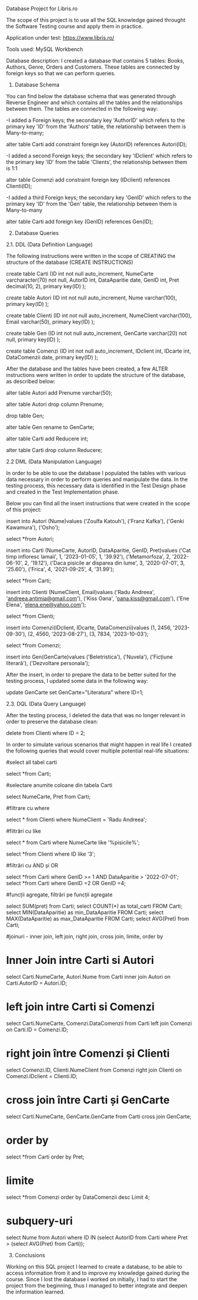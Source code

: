 Database Project for Libris.ro

The scope of this project is to use all the SQL knowledge gained throught the Software Testing course and apply them in practice.

Application under test: https://www.libris.ro/

Tools used: MySQL Workbench

Database description: I created a database that contains 5 tables: Books, Authors, Genre, Orders and Customers. These tables are connected by foreign keys so that we can perform queries.

1. Database Schema

You can find below the database schema that was generated through Reverse Engineer and which contains all the tables and the relationships between them.
The tables are connected in the following way:

-I added a Foreign keys; the secondary key 'AuthorID' which refers to the primary key 'ID' from the 'Authors' table, the relationship between them is Many-to-many;

alter table Carti add constraint foreign key (AutorID) references Autori(ID);

-I added a second Foreign keys; the secondary key 'IDclient' which refers to the primary key 'ID' from the table 'Clients', the relationship between them is 1:1

alter table Comenzi add constraint foreign key (IDclient) references Clienti(ID);

-I added a third Foreign keys; the secondary key 'GenID' which refers to the primary key 'ID' from the 'Gen' table, the relationship between them is Many-to-many

alter table Carti add foreign key (GenID) references Gen(ID);

2. Database Queries

  2.1. DDL (Data Definition Language)

The following instructions were written in the scope of CREATING the structure of the database (CREATE INSTRUCTIONS)

create table Carti
(ID int not null auto_increment,
NumeCarte varcharacter(70) not null,
AutorID int,
DataAparitie date,
GenID int,
Pret decimal(10, 2),
primary key(ID)
);

create table Autori
(ID int not null auto_increment,
Nume varchar(100),
primary key(ID)
);

create table Clienti
(ID int not null auto_increment,
NumeClient varchar(100),
Email varchar(50),
primary key(ID)
);

create table Gen
(ID int not null auto_increment,
GenCarte varchar(20) not null,
primary key(ID)
);

create table Comenzi
(ID int not null auto_increment,
IDclient int,
IDcarte int,
DataComenzii date,
primary key(ID)
);

After the database and the tables have been created, a few ALTER instructions were written in order to update the structure of the database, as described below:

alter table Autori
add Prenume varchar(50);

alter table Autori
drop column Prenume;

drop table Gen;

alter table Gen
rename to GenCarte;


alter table Carti
add Reducere int;

alter table Carti
drop column Reducere;



  2.2 DML (Data Manipulation Language)

In order to be able to use the database I populated the tables with various data necessary in order to perform queries and manipulate the data. In the testing process, this necessary data is identified in the Test Design phase and created in the Test Implementation phase.

Below you can find all the insert instructions that were created in the scope of this project:


insert into Autori (Nume)values
('Zoulfa Katouh'),
('Franz Kafka'),
('Genki Kawamura'),
('Osho');

select *from Autori;

insert into Carti (NumeCarte, AutorID, DataAparitie, GenID, Pret)values
('Cat timp infloresc lamaii', 1, '2023-01-05', 1, '39.92'),
('Metamorfoza', 2, '2022-06-10', 2, '19.12'),
('Daca pisicile ar disparea din lume', 3, '2020-07-01', 3, '25.60'),
('Frica', 4, '2021-09-25', 4, '31.99');

select *from Carti;

insert into Clienti (NumeClient, Email)values
('Radu Andreea', 'andreea.antimia@gmail.com'),
('Kiss Oana', 'oana.kiss@gmail.com'),
('Ene Elena', 'elena.ene@yahoo.com');

select *from Clienti;

insert into Comenzi(IDclient, IDcarte, DataComenzii)values
(1, 2456, '2023-09-30'),
(2, 4560, '2023-08-27'),
(3, 7834, '2023-10-03');

select *from Comenzi;

insert into Gen(GenCarte)values
('Beletristica'),
('Nuvela'),
('Ficțiune literară'),
('Dezvoltare personala');

After the insert, in order to prepare the data to be better suited for the testing process, I updated some data in the following way:

update GenCarte set GenCarte="Literatura" where ID=1;

  2.3. DQL (Data Query Language)

After the testing process, I deleted the data that was no longer relevant in order to preserve the database clean:

delete from Clienti
where ID = 2;


In order to simulate various scenarios that might happen in real life I created the following queries that would cover multiple potential real-life situations:

#select all tabel carti

select *from Carti;

#selectare anumite coloane din tabela Carti

select NumeCarte, Pret  from Carti;

#filtrare cu where

select * from Clienti where NumeClient = 'Radu Andreea';

#filtrări cu like

select * from Carti where NumeCarte like '%pisicile%';

select *from Clienti
where ID like '3';

#filtrări cu AND și OR

select *from Carti where GenID >= 1 AND DataAparitie > '2022-07-01';
select *from Carti where GenID =2 OR GenID =4;

#funcții agregate, filtrări pe funcții agregate

select SUM(pret) from Carti;
select COUNT(*) as total_carti FROM Carti;
select MIN(DataAparitie) as min_DataAparitie FROM Carti;
select MAX(DataAparitie) as max_DataAparitie FROM Carti;
select AVG(Pret) from Carti;

#joinuri - inner join, left join, right join, cross join, limite, order by

# Inner Join intre Carti si Autori

select Carti.NumeCarte, Autori.Nume from Carti inner join Autori on Carti.AutorID = Autori.ID;

# left join intre Carti si Comenzi

select Carti.NumeCarte, Comenzi.DataComenzii from Carti left join Comenzi on Carti.ID = Comenzi.ID;

# right join între Comenzi și Clienti

select Comenzi.ID, Clienti.NumeClient from Comenzi right join Clienti on Comenzi.IDclient = Clienti.ID;

# cross join între Carti și GenCarte

select Carti.NumeCarte, GenCarte.GenCarte from Carti cross join GenCarte;

# order by

select *from Carti order by Pret;

# limite
select *from Comenzi order by DataComenzii desc Limit 4;

# subquery-uri
select Nume from Autori where ID IN (select AutorID from Carti where Pret > (select AVG(Pret) from Carti));

3. Conclusions

Working on this SQL project I learned to create a database, to be able to access information from it and to improve my knowledge gained during the course.
Since I lost the database I worked on initially, I had to start the project from the beginning, thus I managed to better integrate and deepen the information learned.
